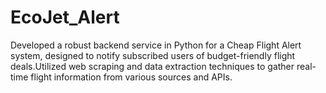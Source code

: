 # EcoJet_Alert
Developed a robust backend service in Python for a Cheap Flight Alert system, designed to notify subscribed users of budget-friendly flight deals.Utilized web scraping and data extraction techniques to gather real-time flight information from various sources and APIs.
